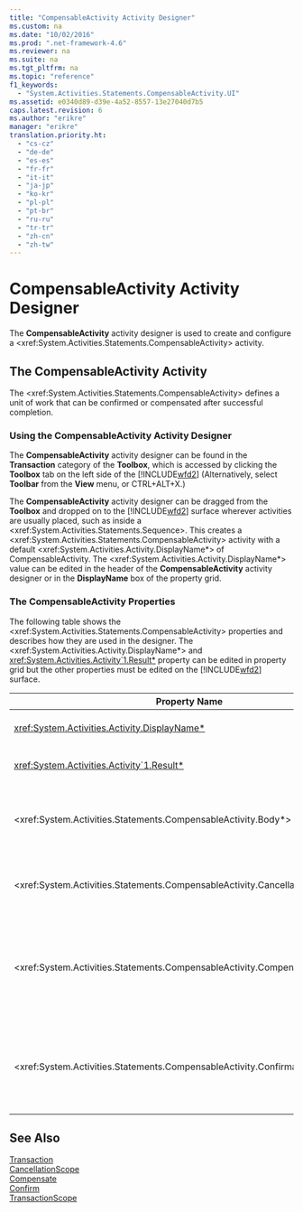 ```yaml
---
title: "CompensableActivity Activity Designer"
ms.custom: na
ms.date: "10/02/2016"
ms.prod: ".net-framework-4.6"
ms.reviewer: na
ms.suite: na
ms.tgt_pltfrm: na
ms.topic: "reference"
f1_keywords: 
  - "System.Activities.Statements.CompensableActivity.UI"
ms.assetid: e0340d89-d39e-4a52-8557-13e27040d7b5
caps.latest.revision: 6
ms.author: "erikre"
manager: "erikre"
translation.priority.ht: 
  - "cs-cz"
  - "de-de"
  - "es-es"
  - "fr-fr"
  - "it-it"
  - "ja-jp"
  - "ko-kr"
  - "pl-pl"
  - "pt-br"
  - "ru-ru"
  - "tr-tr"
  - "zh-cn"
  - "zh-tw"
---
```

# CompensableActivity Activity Designer
The **CompensableActivity** activity designer is used to create and configure a \<xref:System.Activities.Statements.CompensableActivity> activity.  
  
## The CompensableActivity Activity  
 The \<xref:System.Activities.Statements.CompensableActivity> defines a unit of work that can be confirmed or compensated after successful completion.  
  
### Using the CompensableActivity Activity Designer  
 The **CompensableActivity** activity designer can be found in the **Transaction** category of the **Toolbox**, which is accessed by clicking the **Toolbox** tab on the left side of the [!INCLUDE[wfd2](../workflowdesigner/includes/wfd2_md.md)] (Alternatively, select **Toolbar** from the **View** menu, or CTRL+ALT+X.)  
  
 The **CompensableActivity** activity designer can be dragged from the **Toolbox** and dropped on to the [!INCLUDE[wfd2](../workflowdesigner/includes/wfd2_md.md)] surface wherever activities are usually placed, such as inside a \<xref:System.Activities.Statements.Sequence>. This creates a \<xref:System.Activities.Statements.CompensableActivity> activity with a default \<xref:System.Activities.Activity.DisplayName*> of CompensableActivity. The \<xref:System.Activities.Activity.DisplayName*> value can be edited in the header of the **CompensableActivity** activity designer or in the **DisplayName** box of the property grid.  
  
### The CompensableActivity Properties  
 The following table shows the \<xref:System.Activities.Statements.CompensableActivity> properties and describes how they are used in the designer. The \<xref:System.Activities.Activity.DisplayName*> and <xref:System.Activities.Activity`1.Result*> property can be edited in property grid but the other properties must be edited on the [!INCLUDE[wfd2](../workflowdesigner/includes/wfd2_md.md)] surface.  
  
|Property Name|Required|Usage|  
|-------------------|--------------|-----------|  
|<xref:System.Activities.Activity.DisplayName*>|False|The optional friendly name of the <xref:System.Activities.Statements.CompensableActivity> activity. The default is CompensableActivity.|  
|<xref:System.Activities.Activity`1.Result*>|False|Specifies the return value of the \<xref:System.Activities.Statements.CompensableActivity>. This property must be edited in the property grid.|  
|\<xref:System.Activities.Statements.CompensableActivity.Body*>|True|Specifies the activity for which the compensation, cancellation, and confirmation logic is provided. To add the \<xref:System.Activities.Statements.CompensableActivity.Body*> activity, drop an activity from the **Toolbox** into the **Body** box on the **CompensableActivity** activity designer with hint text “Drop activity here”.|  
|\<xref:System.Activities.Statements.CompensableActivity.CancellationHandler*>|False|Specifies the activity that is executed in the event of cancellation. To add the activity, drop its designer from the **Toolbox** into the **CancellationHandler** box on the **CompensableActivity** activity designer with hint text “Drop Activity Here”.|  
|\<xref:System.Activities.Statements.CompensableActivity.CompensationHandler*>|False|Specifies the activity to be executed when compensating for the \<xref:System.Activities.Statements.CompensableActivity.Body*> activity. This handler can be explicitly invoked using the \<xref:System.Activities.Statements.Compensate> activity.<br /><br /> To add the activity, drop its activity designer from the **Toolbox** into the **CompensationHandler** box on the **CompensableActivity** activity designer with hint text “Drop Activity Here”.|  
|\<xref:System.Activities.Statements.CompensableActivity.ConfirmationHandler*>|False|Specifies the activity to be executed when confirming the \<xref:System.Activities.Statements.CompensableActivity.Body*> activity. This handler can be explicitly invoked using the \<xref:System.Activities.Statements.Confirm> activity.<br /><br /> To add the activity, drop its activity designer from the **Toolbox** into the **ConfirmationHandler** box on the **CompensableActivity** activity designer with hint text “Drop Activity Here”.|  
  
## See Also  
 [Transaction](../workflowdesigner/transaction-activity-designers.md)   
 [CancellationScope](../workflowdesigner/cancellationscope-activity-designer.md)   
 [Compensate](../workflowdesigner/compensate-activity-designer.md)   
 [Confirm](../workflowdesigner/confirm-activity-designer.md)   
 [TransactionScope](../workflowdesigner/transactionscope-activity-designer.md)